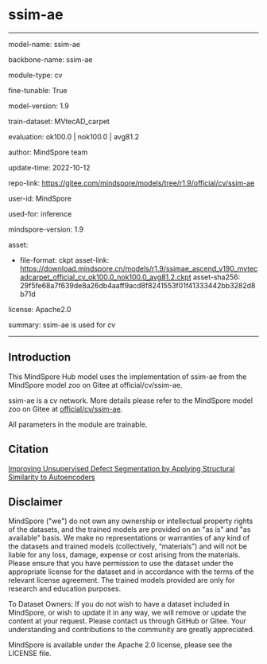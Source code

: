 # ssim-ae

---

model-name: ssim-ae

backbone-name: ssim-ae

module-type: cv

fine-tunable: True

model-version: 1.9

train-dataset: MVtecAD_carpet

evaluation: ok100.0 | nok100.0 | avg81.2

author: MindSpore team

update-time: 2022-10-12

repo-link: <https://gitee.com/mindspore/models/tree/r1.9/official/cv/ssim-ae>

user-id: MindSpore

used-for: inference

mindspore-version: 1.9

asset:

-
    file-format: ckpt
    asset-link: <https://download.mindspore.cn/models/r1.9/ssimae_ascend_v190_mvtecadcarpet_official_cv_ok100.0_nok100.0_avg81.2.ckpt>
    asset-sha256: 29f5fe68a7f639de8a26db4aaff9acd8f8241553f01f41333442bb3282d8b71d

license: Apache2.0

summary: ssim-ae is used for cv

---

## Introduction

This MindSpore Hub model uses the implementation of ssim-ae from the MindSpore model zoo on Gitee at official/cv/ssim-ae.

ssim-ae is a cv network. More details please refer to the MindSpore model zoo on Gitee at [official/cv/ssim-ae](https://gitee.com/mindspore/models/blob/r1.9/official/cv/ssim-ae/README_CN.md).

All parameters in the module are trainable.

## Citation

[Improving Unsupervised Defect Segmentation by Applying Structural Similarity to Autoencoders](https://arxiv.org/pdf/1807.02011v3.pdf)

## Disclaimer

MindSpore ("we") do not own any ownership or intellectual property rights of the datasets, and the trained models are provided on an "as is" and "as available" basis. We make no representations or warranties of any kind of the datasets and trained models (collectively, “materials”) and will not be liable for any loss, damage, expense or cost arising from the materials. Please ensure that you have permission to use the dataset under the appropriate license for the dataset and in accordance with the terms of the relevant license agreement. The trained models provided are only for research and education purposes.

To Dataset Owners: If you do not wish to have a dataset included in MindSpore, or wish to update it in any way, we will remove or update the content at your request. Please contact us through GitHub or Gitee. Your understanding and contributions to the community are greatly appreciated.

MindSpore is available under the Apache 2.0 license, please see the LICENSE file.
